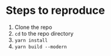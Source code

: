 # Steps to reproduce

1. Clone the repo
2. `cd` to the repo directory
3. `yarn install`
4. `yarn build --modern`
